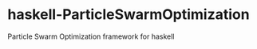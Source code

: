 haskell-ParticleSwarmOptimization
=================================

Particle Swarm Optimization framework for haskell